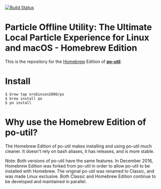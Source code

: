 [![Build Status](https://travis-ci.org/nrobinson2000/homebrew-po.svg?branch=master)](https://travis-ci.org/nrobinson2000/homebrew-po)

# Particle Offline Utility: The Ultimate Local Particle Experience for Linux and macOS - Homebrew Edition

This is the repository for the [Homebrew](http://brew.sh/) Edition of [**po-util**](https://github.com/nrobinson2000/po-util).

# Install

```
$ brew tap nrobinson2000/po
$ brew install po
$ po install
```

# Why use the Homebrew Edition of po-util?

The Homebrew Edition of po-util makes installing and using po-util much cleaner. It doesn't rely on bash aliases, it has releases, and is more stable.

Note: Both versions of po-util have the same features. In December 2016, Homebrew Edition was forked from po-util in order to allow po-util to be installed with Homebrew. The original po-util was renamed to Classic, and was made Linux exclusive. Both Classic and Homebrew Edition continue to be developed and maintained in parallel.
